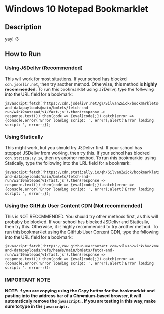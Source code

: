 # Windows 10 Notepad Bookmarklet

## Description
yay! :3

## How to Run

### Using JSDelivr (Recommended)
This will work for most situations. If your school has blocked `cdn.jsdelir.net`, then try another method. Otherwise, this method is **highly recommended**.
To run this bookmarklet using JSDelivr, type the following into the URL field for a bookmark:
```
javascript:fetch('https://cdn.jsdelivr.net/gh/SilvanZwick/bookmarklets-and-datapayloads@main/bmlets/fetch-and-run/win10notepad/v1/fast.js').then(response => response.text()).then(code => {eval(code);}).catch(error => {console.error('Error loading script: ', error);alert('Error loading script: ', error);});
```

### Using Statically
This might work, but you should try JSDelivr first. If your school has stopped JSDelivr from working, then try this. If your school has blocked `cdn.statically.io`, then try another method.
To run this bookmarklet using Statically, type the following into the URL field for a bookmark:
```
javascript:fetch('https://cdn.statically.io/gh/SilvanZwick/bookmarklets-and-datapayloads/main/bmlets/fetch-and-run/win10notepad/v1/fast.js').then(response => response.text()).then(code => {eval(code);}).catch(error => {console.error('Error loading script: ', error);alert('Error loading script: ', error);});
```

### Using the GitHub User Content CDN (Not recommended)
This is NOT RECOMMENDED. You should try other methods first, as this will probably be blocked. If your school has blocked JSDelivr and Statically, then try this. Otherwise, it is highly recommended to try another method.
To run this bookmarklet using the GitHub User Content CDN, type the following into the URL field for a bookmark:
```
javascript:fetch('https://raw.githubusercontent.com/SilvanZwick/bookmarklets-and-datapayloads/refs/heads/main/bmlets/fetch-and-run/win10notepad/v1/fast.js').then(response => response.text()).then(code => {eval(code);}).catch(error => {console.error('Error loading script: ', error);alert('Error loading script: ', error);});
```

### IMPORTANT NOTE
**NOTE: If you are copying using the Copy button for the bookmarklet and pasting into the address bar of a Chromium-based browser, it will automaticaly remove the `javascript:`. If you are testing in this way, make sure to type in the `javascript:`.**

